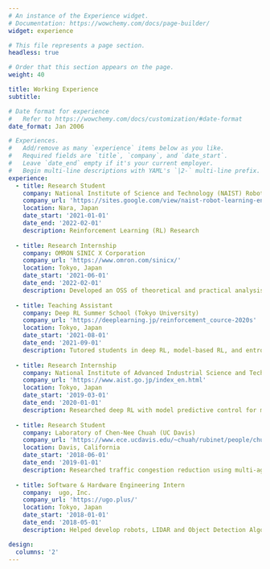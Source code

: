 ```yaml
---
# An instance of the Experience widget.
# Documentation: https://wowchemy.com/docs/page-builder/
widget: experience

# This file represents a page section.
headless: true

# Order that this section appears on the page.
weight: 40

title: Working Experience
subtitle:

# Date format for experience
#   Refer to https://wowchemy.com/docs/customization/#date-format
date_format: Jan 2006

# Experiences.
#   Add/remove as many `experience` items below as you like.
#   Required fields are `title`, `company`, and `date_start`.
#   Leave `date_end` empty if it's your current employer.
#   Begin multi-line descriptions with YAML's `|2-` multi-line prefix.
experience:
  - title: Research Student
    company: National Institute of Science and Technology (NAIST) Robot Learning Laboratory
    company_url: 'https://sites.google.com/view/naist-robot-learning-en'
    location: Nara, Japan
    date_start: '2021-01-01'
    date_end: '2022-02-01'
    description: Reinforcement Learning (RL) Research
 
  - title: Research Internship
    company: OMRON SINIC X Corporation
    company_url: 'https://www.omron.com/sinicx/'
    location: Tokyo, Japan
    date_start: '2021-06-01'
    date_end: '2022-02-01'
    description: Developed an OSS of theoretical and practical analysis for RL research.
 
  - title: Teaching Assistant
    company: Deep RL Summer School (Tokyo University)
    company_url: 'https://deeplearning.jp/reinforcement_cource-2020s'
    location: Tokyo, Japan
    date_start: '2021-08-01'
    date_end: '2021-09-01'
    description: Tutored students in deep RL, model-based RL, and entropy-regularized RL.
    
  - title: Research Internship
    company: National Institute of Advanced Industrial Science and Technology (AIST)
    company_url: 'https://www.aist.go.jp/index_en.html'
    location: Tokyo, Japan
    date_start: '2019-03-01'
    date_end: '2020-01-01'
    description: Researched deep RL with model predictive control for mobile robot in human crowds.
   
  - title: Research Student
    company: Laboratory of Chen-Nee Chuah (UC Davis) 
    company_url: 'https://www.ece.ucdavis.edu/~chuah/rubinet/people/chuah/bio.html'
    location: Davis, California
    date_start: '2018-06-01'
    date_end: '2019-01-01'
    description: Researched traffic congestion reduction using multi-agent RL and imitation learning.
       
  - title: Software & Hardware Engineering Intern
    company:  ugo, Inc.
    company_url: 'https://ugo.plus/'
    location: Tokyo, Japan
    date_start: '2018-01-01'
    date_end: '2018-05-01'
    description: Helped develop robots, LIDAR and Object Detection Algorithm. Developed fusion360 add-in for ROS.

design:
  columns: '2'
---
```

